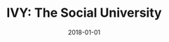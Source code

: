 ---
layout: site
title: "IVY: The Social University"
date: 2018-01-01
categories: [community]
version: 1.4.9
major: 1
minor: 4
patch: 9
slug: ivy
link: http://www.ivy.com/
submitter: lpolepeddi
permalink: /sites/:slug
---